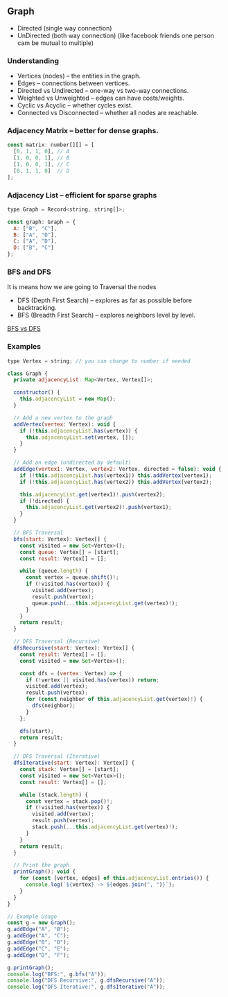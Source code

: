 ## Graph
* Directed (single way connection) 
* UnDirected (both way connection) (like facebook friends one person cam be mutual to multiple)

### Understanding
* Vertices (nodes) – the entities in the graph.
* Edges – connections between vertices.
* Directed vs Undirected – one-way vs two-way connections.
* Weighted vs Unweighted – edges can have costs/weights.
* Cyclic vs Acyclic – whether cycles exist.
* Connected vs Disconnected – whether all nodes are reachable.

### Adjacency Matrix – better for dense graphs.
```js
const matrix: number[][] = [
  [0, 1, 1, 0], // A
  [1, 0, 0, 1], // B
  [1, 0, 0, 1], // C
  [0, 1, 1, 0]  // D
];

```

### Adjacency List – efficient for sparse graphs
```js
type Graph = Record<string, string[]>;

const graph: Graph = {
  A: ["B", "C"],
  B: ["A", "D"],
  C: ["A", "D"],
  D: ["B", "C"]
};

```


### BFS and DFS
It is means how we are going to Traversal the nodes
* DFS (Depth First Search) – explores as far as possible before backtracking.
* BFS (Breadth First Search) – explores neighbors level by level.


[BFS vs DFS](https://www.youtube.com/shorts/n6U5kbez_WM)


### Examples
```js
type Vertex = string; // you can change to number if needed

class Graph {
  private adjacencyList: Map<Vertex, Vertex[]>;

  constructor() {
    this.adjacencyList = new Map();
  }

  // Add a new vertex to the graph
  addVertex(vertex: Vertex): void {
    if (!this.adjacencyList.has(vertex)) {
      this.adjacencyList.set(vertex, []);
    }
  }

  // Add an edge (undirected by default)
  addEdge(vertex1: Vertex, vertex2: Vertex, directed = false): void {
    if (!this.adjacencyList.has(vertex1)) this.addVertex(vertex1);
    if (!this.adjacencyList.has(vertex2)) this.addVertex(vertex2);

    this.adjacencyList.get(vertex1)!.push(vertex2);
    if (!directed) {
      this.adjacencyList.get(vertex2)!.push(vertex1);
    }
  }

  // BFS Traversal
  bfs(start: Vertex): Vertex[] {
    const visited = new Set<Vertex>();
    const queue: Vertex[] = [start];
    const result: Vertex[] = [];

    while (queue.length) {
      const vertex = queue.shift()!;
      if (!visited.has(vertex)) {
        visited.add(vertex);
        result.push(vertex);
        queue.push(...this.adjacencyList.get(vertex)!);
      }
    }
    return result;
  }

  // DFS Traversal (Recursive)
  dfsRecursive(start: Vertex): Vertex[] {
    const result: Vertex[] = [];
    const visited = new Set<Vertex>();

    const dfs = (vertex: Vertex) => {
      if (!vertex || visited.has(vertex)) return;
      visited.add(vertex);
      result.push(vertex);
      for (const neighbor of this.adjacencyList.get(vertex)!) {
        dfs(neighbor);
      }
    };

    dfs(start);
    return result;
  }

  // DFS Traversal (Iterative)
  dfsIterative(start: Vertex): Vertex[] {
    const stack: Vertex[] = [start];
    const visited = new Set<Vertex>();
    const result: Vertex[] = [];

    while (stack.length) {
      const vertex = stack.pop()!;
      if (!visited.has(vertex)) {
        visited.add(vertex);
        result.push(vertex);
        stack.push(...this.adjacencyList.get(vertex)!);
      }
    }
    return result;
  }

  // Print the graph
  printGraph(): void {
    for (const [vertex, edges] of this.adjacencyList.entries()) {
      console.log(`${vertex} -> ${edges.join(", ")}`);
    }
  }
}

// Example Usage
const g = new Graph();
g.addEdge("A", "B");
g.addEdge("A", "C");
g.addEdge("B", "D");
g.addEdge("C", "E");
g.addEdge("D", "F");

g.printGraph();
console.log("BFS:", g.bfs("A"));
console.log("DFS Recursive:", g.dfsRecursive("A"));
console.log("DFS Iterative:", g.dfsIterative("A"));

```